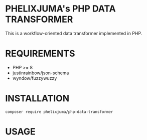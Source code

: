 # PHELIXJUMA's PHP DATA TRANSFORMER

This is a workflow-oriented data transformer implemented in PHP.



# REQUIREMENTS

* PHP >= 8
* justinrainbow/json-schema
* wyndow/fuzzywuzzy

# INSTALLATION

```
composer require phelixjuma/php-data-transformer
```

# USAGE


